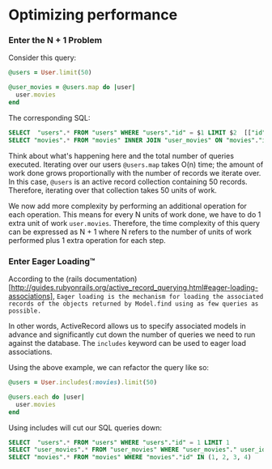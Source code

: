 # Optimizing performance

### Enter the N + 1 Problem

Consider this query:

```ruby
@users = User.limit(50)

@user_movies = @users.map do |user|
  user.movies
end
```

The corresponding SQL:

```sql
SELECT  "users".* FROM "users" WHERE "users"."id" = $1 LIMIT $2  [["id", 1], ["LIMIT", 1]]
SELECT "movies".* FROM "movies" INNER JOIN "user_movies" ON "movies"."id" = "user_movies"."movie_id" WHERE "user_movies"."user_id" = $1
```

Think about what's happening here and the total number of queries executed. Iterating over our users `@users.map` takes O(n) time; the amount of work done grows proportionally with the number of records we iterate over. In this case, `@users` is an active record collection containing 50 records. Therefore, iterating over that collection takes 50 units of work.

We now add more complexity by performing an additional operation for each operation. This means for every N units of work done, we have to do 1 extra unit of work `user.movies`. Therefore, the time complexity of this query can be expressed as N + 1 where N refers to the number of units of work performed plus 1 extra operation for each step.

### Enter Eager Loading™️

According to the (rails documentation)[http://guides.rubyonrails.org/active_record_querying.html#eager-loading-associations], `Eager loading is the mechanism for loading the associated records of the objects returned by Model.find using as few queries as possible.`

In other words, ActiveRecord allows us to specify associated models in advance and significantly cut down the number of queries we need to run against the database. The `includes` keyword can be used to eager load associations.

Using the above example, we can refactor the query like so:

```ruby
@users = User.includes(:movies).limit(50)

@users.each do |user|
  user.movies
end
```

Using includes will cut our SQL queries down:

```sql
SELECT  "users".* FROM "users" WHERE "users"."id" = 1 LIMIT 1
SELECT "user_movies".* FROM "user_movies" WHERE "user_movies"." user_id" = 1
SELECT "movies".* FROM "movies" WHERE "movies"."id" IN (1, 2, 3, 4)
```

